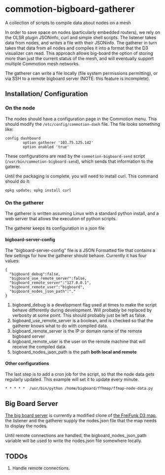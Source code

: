 commotion-bigboard-gatherer
===========================

A collection of scripts to compile data about nodes on a mesh

In order to save space on nodes (particularly embedded routers), we rely on the OLSR plugin JSONinfo, curl and simple shell scripts. The listener takes data from nodes, and writes a file with their JSONinfo. The gatherer in turn takes that data from all nodes and compiles it into a format that the D3 visualizer can read. This approach allows big-board the option of storing more than just the current status of the mesh, and will eventually support multiple Commotion mesh networks.

The gatherer can write a file locally (file system permissions permitting), or via SSH to a remote bigboard server (NOTE: this feature is incomplete).

Installation/ Configuration
------------

### On the node
The nodes should have a configuration page in the Commotion menu. This should modify the `/etc/config/commotion-dash` file. The file looks something like:

    config dashboard
            option gatherer '103.75.125.142'
            option enabled 'true'
                
                
These configurations are read by the `commotion-bigboard-send` script (`/usr/bin/commotion-bigboard-send`), which sends that information to the gaterer.

Until the packaging is complete, you will need to install curl. This command should do it:

    opkg update; opkg install curl
    
### On the gatherer
The gatherer is written assuming Linux with a standard python install, and a web server that allows the execution of python scripts.

The gatherer keeps its configuration in a json file

#### bigboard-server-config
The "bigboard-server-config" file is a JSON Formatted file that contains a few settings for how the gatherer should behave. Currently it has four values:

    {
      "bigboard_debug":false,
      "bigboard_use_remote_server":false,
      "bigboard_remote_server":"127.0.0.1",
      "bigboard_remote_user":"bigboard",
      "bigboard_nodes_json_path":"."
    }
   
1. bigboard_debug is a development flag used at times to make the script behave differently during development. Will probably be replaced by verbosity at some point. This should probably just be left as false.
1. bigboard_use_remote_server is a boolean, and is checked so that the gatherer knows what to do with compiled data.
1. bigboard_remote_server is the IP or domain name of the remote bigboard server
1. bigboard_remote_user is the user on the remote machine that will receive the compiled data.
1. bigboard_nodes_json_path is the path __both local and remote__ 

#### Other configurations
The last step is to add a cron job for the script, so that the node data gets regularly updated. This example will set it to update every minute.

    * * * * *  /usr/bin/python /home/bigboard/ffhmap/ffmap-node-data.py
    

Big Board Server
----------------

[The big board server](https://github.com/opentechinstitute/ffmap-d3) is currently a modified clone of [the FreiFunk D3 map](https://github.com/tcatm/ffmap-d3), the listener and the gatherer supply the nodes.json file that the map needs to display the nodes.

Until remote connections are handled, the bigboard_nodes_json_path variable will be used to write the nodes.json file somewhere locally.

TODOs
-----
1. Handle remote connections.
